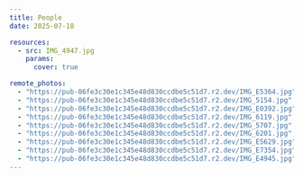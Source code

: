 ```yaml
---
title: People
date: 2025-07-18

resources:
  - src: IMG_4947.jpg
    params:
      cover: true

remote_photos:
  - "https://pub-06fe3c30e1c345e48d830ccdbe5c51d7.r2.dev/IMG_E5364.jpg"
  - "https://pub-06fe3c30e1c345e48d830ccdbe5c51d7.r2.dev/IMG_5154.jpg"
  - "https://pub-06fe3c30e1c345e48d830ccdbe5c51d7.r2.dev/IMG_E0392.jpg"
  - "https://pub-06fe3c30e1c345e48d830ccdbe5c51d7.r2.dev/IMG_6119.jpg"
  - "https://pub-06fe3c30e1c345e48d830ccdbe5c51d7.r2.dev/IMG_5707.jpg"
  - "https://pub-06fe3c30e1c345e48d830ccdbe5c51d7.r2.dev/IMG_6201.jpg"
  - "https://pub-06fe3c30e1c345e48d830ccdbe5c51d7.r2.dev/IMG_E5629.jpg"
  - "https://pub-06fe3c30e1c345e48d830ccdbe5c51d7.r2.dev/IMG_E7354.jpg"
  - "https://pub-06fe3c30e1c345e48d830ccdbe5c51d7.r2.dev/IMG_E4945.jpg"
---
```

